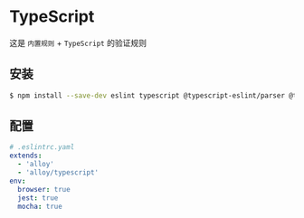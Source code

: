# TypeScript

这是 `内置规则` + `TypeScript` 的验证规则

## 安装

```sh
$ npm install --save-dev eslint typescript @typescript-eslint/parser @typescript-eslint/eslint-plugin eslint-config-alloy
```

## 配置

```yaml
# .eslintrc.yaml
extends:
  - 'alloy'
  - 'alloy/typescript'
env:
  browser: true
  jest: true
  mocha: true
```
